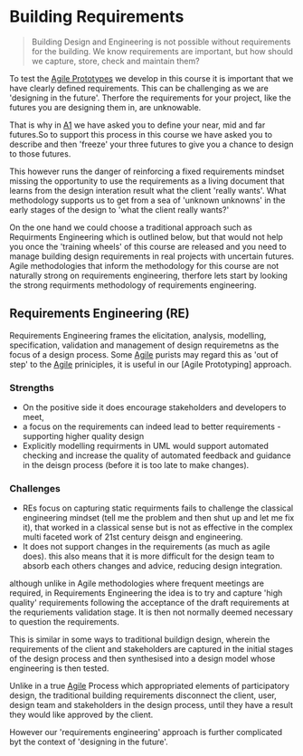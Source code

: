 # Building Requirements
>Building Design and Engineering is not possible without requirements for the building. We know requirements are important, but how should we capture, store, check and maintain them?

To test the [Agile Prototypes] we develop in this course it is important that we have clearly defined requirements. This can be challenging as we are 'designing in the future'. Therfore the requirements for your project, like the futures you are designing them in, are unknowable. 
<!--- 2023 SPECIFIC - PLEASE CHAECK IN FUTURE ITERATIONS!!! -->
That is why in [A1] we have asked you to define your near, mid and far futures.So to support this process in this course we have asked you to describe and then 'freeze' your three futures to give you a chance to design to those futures. 

This however runs the danger of reinforcing a fixed requirements mindset missing the opportunity to use the requirements as a living document that learns from the design interation result what the client 'really wants'. What methodology supports us to get from a sea of 'unknown unknowns' in the early stages of the design to 'what the client really wants?'

On the one hand we could choose a traditional approach such as Requirments Engineering which is outlined below, but that would not help you once the 'training wheels' of this course are released and you need to manage building design requirements in real projects with uncertain futures. Agile methodologies that inform the methodology for this course are not naturally strong on requirements engineering, therfore lets start by looking the strong requirments methodology of requirements engineering.

## Requirements Engineering (RE)
[wikipedia link]: https://en.wikipedia.org/wiki/Requirements_engineering

Requirements Engineering frames the elicitation, analysis, modelling, specification, validation and management of design requiremetns as the focus of a design process. Some [Agile] purists may regard this as 'out of step' to the [Agile] priniciples, it is useful in our [Agile Prototyping] approach. 

### Strengths
* On the positive side it does encourage stakeholders and developers to meet,
* a focus on the requirements can indeed lead to better requirements - supporting higher quality design
* Explicitly modelling requirments in UML would support automated checking and increase the quality of automated feedback and guidance in the deisgn process (before it is too late to make changes).

### Challenges 
* REs focus on capturing static requirments fails to challenge the classical engineering mindset (tell me the problem and then shut up and let me fix it), that worked in a classical sense but is not as effective in the complex multi faceted work of 21st century deisgn and engineering.
* It does not support changes in the requirements (as much as agile does). this also means that it is more difficult for the design team to absorb each others changes and advice, reducing design integration.

 although unlike in Agile methodologies where frequent meetings are required, in Requirements Engineering the idea is to try and capture 'high quality' requirements following the acceptance of the draft requirements at the requriements validation stage. It is then not normally deemed necessary to question the requirements. 

This is similar in some ways to traditional buildign design, wherein the requirements of the client and stakeholders are captured in the initial stages of the design process and then synthesised into a design model whose engineering is then tested.

Unlike in a true [Agile] Process which appropriated elements of participatory design, the traditional building requirements disconnect the client, user, design team and stakeholders in the design process, until they have a result they would like approved by the client.



However our 'requirements engineering' approach is further complicated byt the context of 'designing in the future'. 


[Agile Prototypes]: /Agile/Concepts/MorphogeneticPrototyping
[A1]: /Agile/Assignments/A1
[Agile]: /Agile/Concepts/Agile
